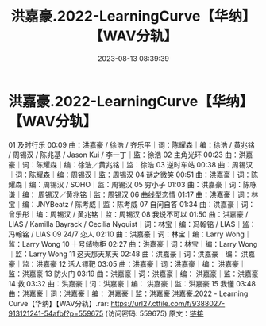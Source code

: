 ﻿---
title: 洪嘉豪.2022-LearningCurve【华纳】【WAV分轨】
date: 2023-08-13 08:39:39
categories: WAV车载音乐、镜像
tags: 华语中文
---
# 洪嘉豪.2022-LearningCurve【华纳】【WAV分轨】

01 及时行乐 00:09
曲：洪嘉豪 / 徐浩 / 齐乐平｜词：陈耀森｜编：徐浩 / 黄兆铭 / 周锡汉 / 陈兆基 / Jason Kui /
李一丁｜监：徐浩
02 主角光环 00:23
曲：洪嘉豪｜词：陈耀森｜编：徐浩／黄兆铭｜监：徐浩
03 逆时车站 00:38
曲：周锡汉｜词：陈耀森｜编：周锡汉｜监：周锡汉
04 谜之微笑 00:51
曲：洪嘉豪｜词：陈耀森｜编：周锡汉 / SOHO｜监：周锡汉
05 穷小子 01:03
曲：洪嘉豪｜词：陈咏谦｜编： 周锡汉／黄兆铭｜监：周锡汉
06 曲线型恋情 01:17
曲：洪嘉豪｜词：林宝｜编：JNYBeatz / 陈考威｜监：陈考威
07 自问自答 01:34
曲：洪嘉豪｜词：曾乐彤｜编：周锡汉 / 黄兆铭｜监：周锡汉
08 我说不可以 01:50
曲：洪嘉豪 / LIAS / Kamilla Bayrack / Cecilia Nyquist｜词：林宝｜编：冯翰铭 /
LIAS｜监：冯翰铭 / LIAS
09 24/7 恋人 02:10
曲：洪嘉豪｜词：林宝｜编：Larry Wong｜监：Larry Wong
10 十号储物柜 02:27
曲：洪嘉豪｜词：林宝｜编：Larry Wong｜监：Larry Wong
11 这天那天某天 02:48
曲：洪嘉豪｜词：洪嘉豪｜编： 洪嘉豪｜监：洪嘉豪
12 活人镖靶 03:05
曲：洪嘉豪｜词：洪嘉豪｜编： 洪嘉豪｜监：洪嘉豪
13 防火门 03:19
曲：洪嘉豪｜词：洪嘉豪｜编： 洪嘉豪｜监：洪嘉豪
14 救 03:32
曲：洪嘉豪｜词：洪嘉豪｜编： 洪嘉豪｜监：洪嘉豪
15 我懂 03:48
曲：洪嘉豪｜词：洪嘉豪｜编： 洪嘉豪｜监：洪嘉豪
洪嘉豪.2022 - Learning Curve【华纳】【WAV分轨】.rar: https://url27.ctfile.com/f/9388027-913121241-54afbf?p=559675
(访问密码: 559675)
原文：[链接](https://blog.sina.com.cn/s/blog_1647c7e760103132u.html)